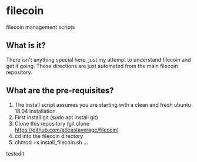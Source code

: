 # filecoin
filecoin management scripts

## What is it?
There isn't anything special here, just my attempt to understand filecoin and get it going. These directions are just automated from the main filecoin repository.

## What are the pre-requisites?
1. The install script assumes you are starting with a clean and fresh ubuntu 18.04 installation. 
2. First install git (sudo apt install git)
3. Clone this repository (git clone https://github.com/atleastaverage/filecoin) 
4. cd into the filecoin directory
5. chmod +x install_filecoin.sh
...

testedit
